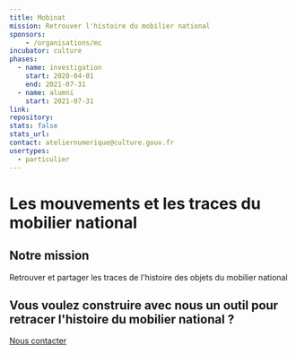 ```yaml
---
title: Mobinat 
mission: Retrouver l'histoire du mobilier national
sponsors:
    - /organisations/mc
incubator: culture
phases:
  - name: investigation
    start: 2020-04-01
    end: 2021-07-31
  - name: alumni
    start: 2021-07-31
link:
repository:
stats: false
stats_url:
contact: ateliernumerique@culture.gouv.fr
usertypes:
  - particulier
---
```

# Les mouvements et les traces du mobilier national

## Notre mission 
Retrouver et partager les traces de l'histoire des objets du mobilier national

## Vous voulez construire avec nous un outil pour retracer l'histoire du mobilier national ?
[Nous contacter](mailto:ateliernumerique@culture.gouv.fr)
